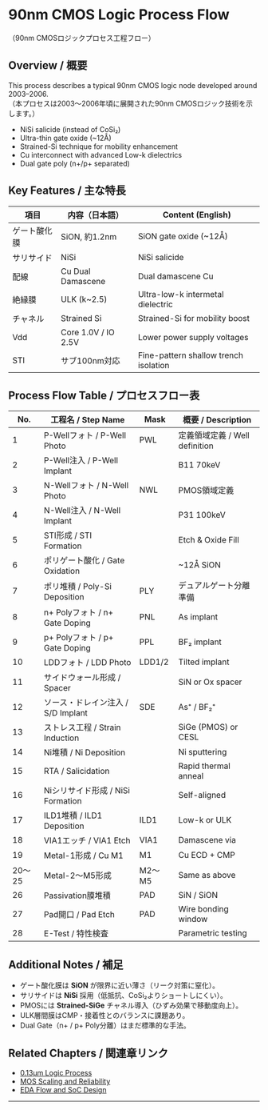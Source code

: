 # 90nm CMOS Logic Process Flow  
（90nm CMOSロジックプロセス工程フロー）

## Overview / 概要
This process describes a typical 90nm CMOS logic node developed around 2003–2006.  
（本プロセスは2003〜2006年頃に展開された90nm CMOSロジック技術を示します。）

- NiSi salicide (instead of CoSi₂)
- Ultra-thin gate oxide (~12Å)
- Strained-Si technique for mobility enhancement
- Cu interconnect with advanced Low-k dielectrics
- Dual gate poly (n+/p+ separated)

## Key Features / 主な特長

| 項目 | 内容（日本語） | Content (English) |
|------|----------------|-------------------|
| ゲート酸化膜 | SiON, 約1.2nm | SiON gate oxide (~12Å) |
| サリサイド | NiSi | NiSi salicide |
| 配線 | Cu Dual Damascene | Dual damascene Cu |
| 絶縁膜 | ULK (k~2.5) | Ultra-low-k intermetal dielectric |
| チャネル | Strained Si | Strained-Si for mobility boost |
| Vdd | Core 1.0V / IO 2.5V | Lower power supply voltages |
| STI | サブ100nm対応 | Fine-pattern shallow trench isolation |

## Process Flow Table / プロセスフロー表

| No. | 工程名 / Step Name | Mask | 概要 / Description |
|-----|--------------------|------|--------------------|
| 1 | P-Wellフォト / P-Well Photo | PWL | 定義領域定義 / Well definition |
| 2 | P-Well注入 / P-Well Implant |  | B11 70keV |
| 3 | N-Wellフォト / N-Well Photo | NWL | PMOS領域定義 |
| 4 | N-Well注入 / N-Well Implant |  | P31 100keV |
| 5 | STI形成 / STI Formation |  | Etch & Oxide Fill |
| 6 | ポリゲート酸化 / Gate Oxidation |  | ~12Å SiON |
| 7 | ポリ堆積 / Poly-Si Deposition | PLY | デュアルゲート分離準備 |
| 8 | n+ Polyフォト / n+ Gate Doping | PNL | As implant |
| 9 | p+ Polyフォト / p+ Gate Doping | PPL | BF₂ implant |
| 10 | LDDフォト / LDD Photo | LDD1/2 | Tilted implant |
| 11 | サイドウォール形成 / Spacer |  | SiN or Ox spacer |
| 12 | ソース・ドレイン注入 / S/D Implant | SDE | As⁺ / BF₂⁺ |
| 13 | ストレス工程 / Strain Induction |  | SiGe (PMOS) or CESL |
| 14 | Ni堆積 / Ni Deposition |  | Ni sputtering |
| 15 | RTA / Salicidation |  | Rapid thermal anneal |
| 16 | Niシリサイド形成 / NiSi Formation |  | Self-aligned |
| 17 | ILD1堆積 / ILD1 Deposition | ILD1 | Low-k or ULK |
| 18 | VIA1エッチ / VIA1 Etch | VIA1 | Damascene via |
| 19 | Metal-1形成 / Cu M1 | M1 | Cu ECD + CMP |
| 20〜25 | Metal-2〜M5形成 | M2〜M5 | Same as above |
| 26 | Passivation膜堆積 | PAD | SiN / SiON |
| 27 | Pad開口 / Pad Etch | PAD | Wire bonding window |
| 28 | E-Test / 特性検査 |  | Parametric testing |

## Additional Notes / 補足

- ゲート酸化膜は **SiON** が限界に近い薄さ（リーク対策に窒化）。
- サリサイドは **NiSi** 採用（低抵抗、CoSi₂よりショートしにくい）。
- PMOSには **Strained-SiGe** チャネル導入（ひずみ効果で移動度向上）。
- ULK層間膜はCMP・接着性とのバランスに課題あり。
- Dual Gate（n+ / p+ Poly分離）はまだ標準的な手法。

## Related Chapters / 関連章リンク

- [0.13μm Logic Process](./0.13um_Logic_ProcessFlow.md)
- [MOS Scaling and Reliability](../chapter4_mos_characteristics/)
- [EDA Flow and SoC Design](../chapter5_soc_eda/)

---
